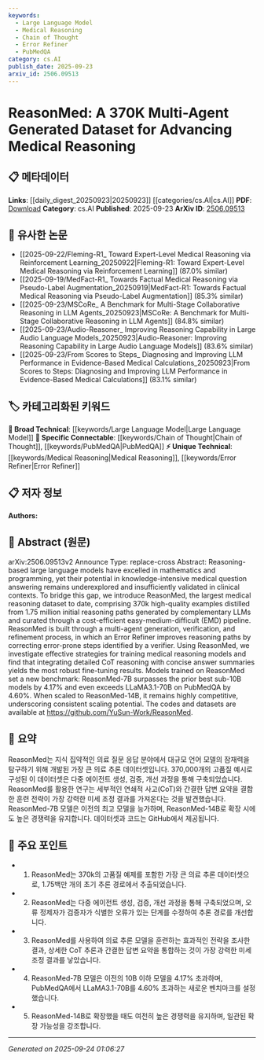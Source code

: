 ```yaml
---
keywords:
  - Large Language Model
  - Medical Reasoning
  - Chain of Thought
  - Error Refiner
  - PubMedQA
category: cs.AI
publish_date: 2025-09-23
arxiv_id: 2506.09513
---
```


<!-- KEYWORD_LINKING_METADATA:
{
  "processed_timestamp": "2025-09-24T01:06:27.680441",
  "vocabulary_version": "1.0",
  "selected_keywords": [
    "Large Language Model",
    "Medical Reasoning",
    "Chain of Thought",
    "Error Refiner",
    "PubMedQA"
  ],
  "rejected_keywords": [],
  "similarity_scores": {
    "Large Language Model": 0.85,
    "Medical Reasoning": 0.78,
    "Chain of Thought": 0.82,
    "Error Refiner": 0.7,
    "PubMedQA": 0.79
  },
  "extraction_method": "AI_prompt_based",
  "budget_applied": true,
  "candidates_json": {
    "candidates": [
      {
        "surface": "Large Language Models",
        "canonical": "Large Language Model",
        "aliases": [
          "LLM"
        ],
        "category": "broad_technical",
        "rationale": "This is a foundational technology for the dataset and connects to various models and techniques.",
        "novelty_score": 0.45,
        "connectivity_score": 0.88,
        "specificity_score": 0.65,
        "link_intent_score": 0.85
      },
      {
        "surface": "Medical Reasoning",
        "canonical": "Medical Reasoning",
        "aliases": [
          "Clinical Reasoning"
        ],
        "category": "unique_technical",
        "rationale": "Central to the paper's focus, linking medical reasoning with AI advancements.",
        "novelty_score": 0.75,
        "connectivity_score": 0.7,
        "specificity_score": 0.8,
        "link_intent_score": 0.78
      },
      {
        "surface": "Chain of Thought",
        "canonical": "Chain of Thought",
        "aliases": [
          "CoT"
        ],
        "category": "specific_connectable",
        "rationale": "A key technique for enhancing reasoning capabilities in models.",
        "novelty_score": 0.68,
        "connectivity_score": 0.77,
        "specificity_score": 0.72,
        "link_intent_score": 0.82
      },
      {
        "surface": "Error Refiner",
        "canonical": "Error Refiner",
        "aliases": [
          "Error Correction"
        ],
        "category": "unique_technical",
        "rationale": "A novel component in the dataset's generation process, enhancing reasoning quality.",
        "novelty_score": 0.8,
        "connectivity_score": 0.65,
        "specificity_score": 0.78,
        "link_intent_score": 0.7
      },
      {
        "surface": "PubMedQA",
        "canonical": "PubMedQA",
        "aliases": [],
        "category": "specific_connectable",
        "rationale": "A benchmark dataset that highlights the performance of ReasonMed.",
        "novelty_score": 0.55,
        "connectivity_score": 0.82,
        "specificity_score": 0.75,
        "link_intent_score": 0.79
      }
    ],
    "ban_list_suggestions": [
      "dataset",
      "example",
      "process"
    ]
  },
  "decisions": [
    {
      "candidate_surface": "Large Language Models",
      "resolved_canonical": "Large Language Model",
      "decision": "linked",
      "scores": {
        "novelty": 0.45,
        "connectivity": 0.88,
        "specificity": 0.65,
        "link_intent": 0.85
      }
    },
    {
      "candidate_surface": "Medical Reasoning",
      "resolved_canonical": "Medical Reasoning",
      "decision": "linked",
      "scores": {
        "novelty": 0.75,
        "connectivity": 0.7,
        "specificity": 0.8,
        "link_intent": 0.78
      }
    },
    {
      "candidate_surface": "Chain of Thought",
      "resolved_canonical": "Chain of Thought",
      "decision": "linked",
      "scores": {
        "novelty": 0.68,
        "connectivity": 0.77,
        "specificity": 0.72,
        "link_intent": 0.82
      }
    },
    {
      "candidate_surface": "Error Refiner",
      "resolved_canonical": "Error Refiner",
      "decision": "linked",
      "scores": {
        "novelty": 0.8,
        "connectivity": 0.65,
        "specificity": 0.78,
        "link_intent": 0.7
      }
    },
    {
      "candidate_surface": "PubMedQA",
      "resolved_canonical": "PubMedQA",
      "decision": "linked",
      "scores": {
        "novelty": 0.55,
        "connectivity": 0.82,
        "specificity": 0.75,
        "link_intent": 0.79
      }
    }
  ]
}
-->

# ReasonMed: A 370K Multi-Agent Generated Dataset for Advancing Medical Reasoning

## 📋 메타데이터

**Links**: [[daily_digest_20250923|20250923]] [[categories/cs.AI|cs.AI]]
**PDF**: [Download](https://arxiv.org/pdf/2506.09513.pdf)
**Category**: cs.AI
**Published**: 2025-09-23
**ArXiv ID**: [2506.09513](https://arxiv.org/abs/2506.09513)

## 🔗 유사한 논문
- [[2025-09-22/Fleming-R1_ Toward Expert-Level Medical Reasoning via Reinforcement Learning_20250922|Fleming-R1: Toward Expert-Level Medical Reasoning via Reinforcement Learning]] (87.0% similar)
- [[2025-09-19/MedFact-R1_ Towards Factual Medical Reasoning via Pseudo-Label Augmentation_20250919|MedFact-R1: Towards Factual Medical Reasoning via Pseudo-Label Augmentation]] (85.3% similar)
- [[2025-09-23/MSCoRe_ A Benchmark for Multi-Stage Collaborative Reasoning in LLM Agents_20250923|MSCoRe: A Benchmark for Multi-Stage Collaborative Reasoning in LLM Agents]] (84.8% similar)
- [[2025-09-23/Audio-Reasoner_ Improving Reasoning Capability in Large Audio Language Models_20250923|Audio-Reasoner: Improving Reasoning Capability in Large Audio Language Models]] (83.6% similar)
- [[2025-09-23/From Scores to Steps_ Diagnosing and Improving LLM Performance in Evidence-Based Medical Calculations_20250923|From Scores to Steps: Diagnosing and Improving LLM Performance in Evidence-Based Medical Calculations]] (83.1% similar)

## 🏷️ 카테고리화된 키워드
**🧠 Broad Technical**: [[keywords/Large Language Model|Large Language Model]]
**🔗 Specific Connectable**: [[keywords/Chain of Thought|Chain of Thought]], [[keywords/PubMedQA|PubMedQA]]
**⚡ Unique Technical**: [[keywords/Medical Reasoning|Medical Reasoning]], [[keywords/Error Refiner|Error Refiner]]

## 📋 저자 정보

**Authors:** 

## 📄 Abstract (원문)

arXiv:2506.09513v2 Announce Type: replace-cross 
Abstract: Reasoning-based large language models have excelled in mathematics and programming, yet their potential in knowledge-intensive medical question answering remains underexplored and insufficiently validated in clinical contexts. To bridge this gap, we introduce ReasonMed, the largest medical reasoning dataset to date, comprising 370k high-quality examples distilled from 1.75 million initial reasoning paths generated by complementary LLMs and curated through a cost-efficient easy-medium-difficult (EMD) pipeline. ReasonMed is built through a multi-agent generation, verification, and refinement process, in which an Error Refiner improves reasoning paths by correcting error-prone steps identified by a verifier. Using ReasonMed, we investigate effective strategies for training medical reasoning models and find that integrating detailed CoT reasoning with concise answer summaries yields the most robust fine-tuning results. Models trained on ReasonMed set a new benchmark: ReasonMed-7B surpasses the prior best sub-10B models by 4.17% and even exceeds LLaMA3.1-70B on PubMedQA by 4.60%. When scaled to ReasonMed-14B, it remains highly competitive, underscoring consistent scaling potential. The codes and datasets are available at https://github.com/YuSun-Work/ReasonMed.

## 📝 요약

ReasonMed는 지식 집약적인 의료 질문 응답 분야에서 대규모 언어 모델의 잠재력을 탐구하기 위해 개발된 가장 큰 의료 추론 데이터셋입니다. 370,000개의 고품질 예시로 구성된 이 데이터셋은 다중 에이전트 생성, 검증, 개선 과정을 통해 구축되었습니다. ReasonMed를 활용한 연구는 세부적인 연쇄적 사고(CoT)와 간결한 답변 요약을 결합한 훈련 전략이 가장 강력한 미세 조정 결과를 가져온다는 것을 발견했습니다. ReasonMed-7B 모델은 이전의 최고 모델을 능가하며, ReasonMed-14B로 확장 시에도 높은 경쟁력을 유지합니다. 데이터셋과 코드는 GitHub에서 제공됩니다.

## 🎯 주요 포인트

- 1. ReasonMed는 370k의 고품질 예제를 포함한 가장 큰 의료 추론 데이터셋으로, 1.75백만 개의 초기 추론 경로에서 추출되었습니다.
- 2. ReasonMed는 다중 에이전트 생성, 검증, 개선 과정을 통해 구축되었으며, 오류 정제자가 검증자가 식별한 오류가 있는 단계를 수정하여 추론 경로를 개선합니다.
- 3. ReasonMed를 사용하여 의료 추론 모델을 훈련하는 효과적인 전략을 조사한 결과, 상세한 CoT 추론과 간결한 답변 요약을 통합하는 것이 가장 강력한 미세 조정 결과를 낳았습니다.
- 4. ReasonMed-7B 모델은 이전의 10B 이하 모델을 4.17% 초과하며, PubMedQA에서 LLaMA3.1-70B를 4.60% 초과하는 새로운 벤치마크를 설정했습니다.
- 5. ReasonMed-14B로 확장했을 때도 여전히 높은 경쟁력을 유지하며, 일관된 확장 가능성을 강조합니다.


---

*Generated on 2025-09-24 01:06:27*